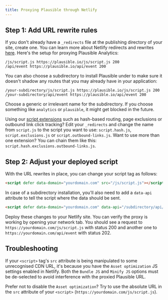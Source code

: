 ```yaml
---
title: Proxying Plausible through Netlify
---
```


## Step 1: Add URL rewrite rules

If you don't already have a `_redirects` file at the publishing directory of your site, create one. You can learn more about Netlify redirects and rewrites [here](https://docs.netlify.com/routing/redirects/). Here's the setup for proxying Plausible Analytics:

``` title="_redirects"
/js/script.js https://plausible.io/js/script.js 200
/api/event https://plausible.io/api/event 200
```

You can also choose a subdirectory to install Plausible under to make sure it doesn't shadow any routes that you may already have in your application:

``` title="_redirects"
/your-subdirectory/js/script.js https://plausible.io/js/script.js 200
/your-subdirectory/api/event https://plausible.io/api/event 200
```

Choose a generic or irrelevant name for the subdirectory. If you choose something like `analytics` or `plausible`,
it might get blocked in the future.

Using our [script extensions](script-extensions.md) such as hash-based routing, page exclusions or outbound link click tracking? Edit your `_redirects` and change the name from `script.js` to the script you want to use: `script.hash.js`, `script.exclusions.js` or `script.outbound-links.js`. Want to use more than one extension? You can chain them like this: `script.hash.exclusions.outbound-links.js`.

## Step 2: Adjust your deployed script

With the URL rewrites in place, you can change your script tag as follows:

```html
<script defer data-domain="yourdomain.com" src="/js/script.js"></script>
```

In case of a subdirectory installation, you'll also need to add a `data-api` attribute to tell the script where the data should be sent.

```html
<script defer data-domain="yourdomain.com" data-api="/subdirectory/api/event" src="/subdirectory/js/script.js"></script>
```

Deploy these changes to your Netlify site. You can verify the proxy is working by opening your network tab. You should see a request to `https://yourdomain.com/js/script.js` with status 200 and another one to `https://yourdomain.com/api/event` with status 202.

## Troubleshooting

If your `<script>` tag's `src` attribute is being manipulated to some unrecognised CDN URL, it's because you have the `Asset optimization` JS settings enabled in Netlify. Both the `Bundle JS` and `Minify JS` options must be de-selected to avoid interference with the proxied Plausible URL. 

Prefer not to disable the `Asset optimization`? Try to use the absolute URL in the `src` attribute of your `<script>` (`https://yourdomain.com/js/script.js`).
